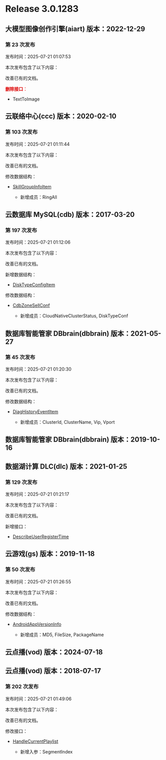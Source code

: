 # Release 3.0.1283

## 大模型图像创作引擎(aiart) 版本：2022-12-29

### 第 23 次发布

发布时间：2025-07-21 01:07:53

本次发布包含了以下内容：

改善已有的文档。

<font color="#dd0000">**删除接口**：</font>

* TextToImage



## 云联络中心(ccc) 版本：2020-02-10

### 第 103 次发布

发布时间：2025-07-21 01:11:44

本次发布包含了以下内容：

改善已有的文档。

修改数据结构：

* [SkillGroupInfoItem](https://cloud.tencent.com/document/api/679/47715#SkillGroupInfoItem)

	* 新增成员：RingAll




## 云数据库 MySQL(cdb) 版本：2017-03-20

### 第 197 次发布

发布时间：2025-07-21 01:12:06

本次发布包含了以下内容：

改善已有的文档。

新增数据结构：

* [DiskTypeConfigItem](https://cloud.tencent.com/document/api/236/15878#DiskTypeConfigItem)

修改数据结构：

* [CdbZoneSellConf](https://cloud.tencent.com/document/api/236/15878#CdbZoneSellConf)

	* 新增成员：CloudNativeClusterStatus, DiskTypeConf




## 数据库智能管家 DBbrain(dbbrain) 版本：2021-05-27

### 第 45 次发布

发布时间：2025-07-21 01:20:30

本次发布包含了以下内容：

改善已有的文档。

修改数据结构：

* [DiagHistoryEventItem](https://cloud.tencent.com/document/api/1130/57812#DiagHistoryEventItem)

	* 新增成员：ClusterId, ClusterName, Vip, Vport




## 数据库智能管家 DBbrain(dbbrain) 版本：2019-10-16



## 数据湖计算 DLC(dlc) 版本：2021-01-25

### 第 129 次发布

发布时间：2025-07-21 01:21:17

本次发布包含了以下内容：

改善已有的文档。

新增接口：

* [DescribeUserRegisterTime](https://cloud.tencent.com/document/api/1342/121548)



## 云游戏(gs) 版本：2019-11-18

### 第 50 次发布

发布时间：2025-07-21 01:26:55

本次发布包含了以下内容：

改善已有的文档。

修改数据结构：

* [AndroidAppVersionInfo](https://cloud.tencent.com/document/api/1162/40743#AndroidAppVersionInfo)

	* 新增成员：MD5, FileSize, PackageName




## 云点播(vod) 版本：2024-07-18



## 云点播(vod) 版本：2018-07-17

### 第 202 次发布

发布时间：2025-07-21 01:49:06

本次发布包含了以下内容：

改善已有的文档。

修改接口：

* [HandleCurrentPlaylist](https://cloud.tencent.com/document/api/266/110077)

	* 新增入参：SegmentIndex




